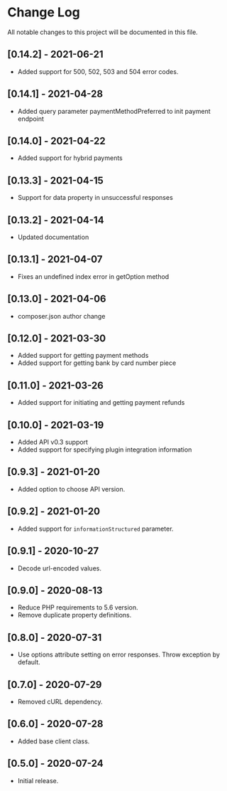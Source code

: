 # Change Log
All notable changes to this project will be documented in this file.

## [0.14.2] - 2021-06-21
- Added support for 500, 502, 503 and 504 error codes.

## [0.14.1] - 2021-04-28
- Added query parameter paymentMethodPreferred to init payment endpoint

## [0.14.0] - 2021-04-22
- Added support for hybrid payments

## [0.13.3] - 2021-04-15
- Support for data property in unsuccessful responses

## [0.13.2] - 2021-04-14
- Updated documentation

## [0.13.1] - 2021-04-07
- Fixes an undefined index error in getOption method

## [0.13.0] - 2021-04-06
- composer.json author change

## [0.12.0] - 2021-03-30
- Added support for getting payment methods
- Added support for getting bank by card number piece

## [0.11.0] - 2021-03-26
- Added support for initiating and getting payment refunds

## [0.10.0] - 2021-03-19
- Added API v0.3 support
- Added support for specifying plugin integration information

## [0.9.3] - 2021-01-20
- Added option to choose API version.

## [0.9.2] - 2021-01-20
- Added support for `informationStructured` parameter.

## [0.9.1] - 2020-10-27
- Decode url-encoded values.

## [0.9.0] - 2020-08-13
- Reduce PHP requirements to 5.6 version.
- Remove duplicate property definitions.

## [0.8.0] - 2020-07-31
- Use options attribute setting on error responses. Throw exception by default.

## [0.7.0] - 2020-07-29
- Removed cURL dependency.

## [0.6.0] - 2020-07-28
- Added base client class.

## [0.5.0] - 2020-07-24
- Initial release.
